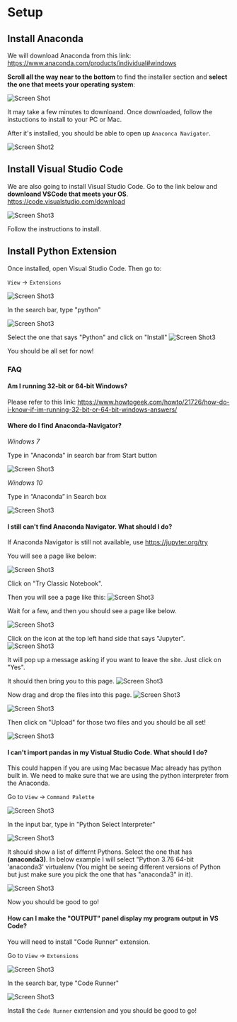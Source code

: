# Setup

## Install Anaconda

We will download Anaconda from this link:
https://www.anaconda.com/products/individual#windows

**Scroll all the way near to the bottom** to find the installer section and **select the one that meets your operating system**:

![Screen Shot](images/install_anaconda.png)

It may take a few minutes to downloand. Once downloaded, follow the instuctions to install to your PC or Mac.

After it's installed, you should be able to open up `Anaconca Navigator`.

![Screen Shot2](images/anaconda_navigator.png)

## Install Visual Studio Code

We are also going to install Visual Studio Code. Go to the link below and **downloand VSCode that meets your OS**.
https://code.visualstudio.com/download

![Screen Shot3](images/vscode.png)

Follow the instructions to install.

## Install Python Extension

Once installed, open Visual Studio Code. Then go to:

`View` -> `Extensions`

![Screen Shot3](images/vscode_extension.png)

In the search bar, type "python"

![Screen Shot3](images/vscode_search_extension.png)

Select the one that says "Python" and click on "Install"
![Screen Shot3](images/vscode_install_extension.png)

You should be all set for now!

### FAQ

#### Am I running 32-bit or 64-bit Windows?

Please refer to this link:
https://www.howtogeek.com/howto/21726/how-do-i-know-if-im-running-32-bit-or-64-bit-windows-answers/

#### Where do I find Anaconda-Navigator?

_Windows 7_

Type in "Anaconda" in search bar from Start button

![Screen Shot3](images/w7_find_anaconda.png)

_Windows 10_

Type in “Anaconda” in Search box

![Screen Shot3](images/win10_anaconda.png)

#### I still can't find Anaconda Navigator. What should I do?

If Anaconda Navigator is still not available, use https://jupyter.org/try

You will see a page like below:

![Screen Shot3](images/jupyter_cloud_home.png)

Click on "Try Classic Notebook".

Then you will see a page like this:
![Screen Shot3](images/binder.png)

Wait for a few, and then you should see a page like below.

![Screen Shot3](images/jupyter_notebook_1.png)

Click on the icon at the top left hand side that says "Jupyter".
![Screen Shot3](images/go_to_root.png)

It will pop up a message asking if you want to leave the site. Just click on "Yes".

It should then bring you to this page.
![Screen Shot3](images/jupyter_notebook_root.png)

Now drag and drop the files into this page.
![Screen Shot3](images/drag_files.png)

![Screen Shot3](images/drop_files.png)

Then click on "Upload" for those two files and you should be all set!

![Screen Shot3](images/uploaded.png)

#### I can't import pandas in my Vistual Studio Code. What should I do?

This could happen if you are using Mac becasue Mac already has python built in. We need to make sure that we are using the python interpreter from the Anaconda.

Go to `View` -> `Command Palette`

![Screen Shot3](images/command_palatte.png)

In the input bar, type in "Python Select Interpreter"

![Screen Shot3](images/search_select_interpreter.png)

It should show a list of differnt Pythons. Select the one that has **(anaconda3)**. In below example I will select "Python 3.76 64-bit 'anaconda3' virtualenv (You might be seeing different versions of Python but just make sure you pick the one that has "anaconda3" in it).

![Screen Shot3](images/select_anaconda.png)

Now you should be good to go!

#### How can I make the "OUTPUT" panel display my program output in VS Code?

You will need to install "Code Runner" extension.

Go to `View` -> `Extensions`

![Screen Shot3](images/vscode_extension.png)

In the search bar, type "Code Runner"

![Screen Shot3](images/code_runner.png)

Install the `Code Runner` exntension and you should be good to go!
